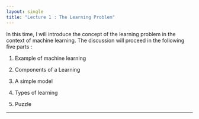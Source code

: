 ```yaml
---
layout: single
title: "Lecture 1 : The Learning Problem" 
---
```


In this time, I will introduce the concept of the learning problem in the context of machine learning. The discussion will proceed in the following five parts :   

1. Example of machine learning   

2. Components of a Learning   

3. A simple model   

4. Types of learning   

5. Puzzle 

---
